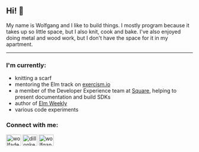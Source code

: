 ## Hi! 👋

My name is Wolfgang and I like to build things. I mostly program because it takes up so little space, but I also knit, cook and bake. I've also enjoyed doing metal and wood work, but I don't have the space for it in my apartment.

---

### I'm currently:
- knitting a scarf
- mentoring the Elm track on [exercism.io](exercism.io/)
- a member of the Developer Experience team at [Square](https://squareup.com), helping to present documentation and build SDKs
- author of [Elm Weekly](https://www.elmweekly.nl/)
- various code experiments

### Connect with me:
<a href="https://twitter.com/wolfadex" target="blank"><img align="center" src="https://cdn.jsdelivr.net/npm/simple-icons@3.0.1/icons/twitter.svg" alt="wolfadex" height="30" width="40" /></a>
<a href="https://linkedin.com/in/twolfgangschuster" target="blank"><img align="center" src="https://cdn.jsdelivr.net/npm/simple-icons@3.0.1/icons/linkedin.svg" alt="dillonkearns" height="30" width="40" /></a>
<a href="wolfgangschuster.wordpress.com/" target="blank"><img align="center" src="https://cdn.jsdelivr.net/npm/simple-icons@3.0.1/icons/wordpress.svg" alt="wolfgangschuster.wordpress.com/" height="30" width="40" /></a>
